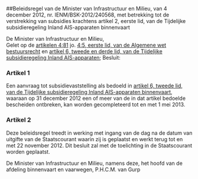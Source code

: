 <meta http-equiv='Content-Type' content='text/html; charset=utf-8' />

##Beleidsregel van de Minister van Infrastructuur en Milieu, van 4 december 2012, nr. IENM/BSK-2012/240568, met betrekking tot de verstrekking van subsidies krachtens artikel 2, eerste lid, van de Tijdelijke subsidieregeling Inland AIS-apparaten binnenvaart

De Minister van Infrastructuur en Milieu,  
Gelet op de [artikelen 4:81](../../../../../../../../../../../../wet/algemene/wet/bestuursrecht/BWBR0005537/README.md) jo. [4:5, eerste lid, van de Algemene wet bestuursrecht](../../../../../../../../../../../../wet/algemene/wet/bestuursrecht/BWBR0005537/README.md) en [artikel 6, tweede en derde lid, van de Tijdelijke subsidieregeling Inland AIS-apparaten](../../../../../../../../../../../../ministeriele-regeling/tijdelijke/subsidieregeling/inland/ais-apparaten/binnenvaart/BWBR0026730/README.md);
Besluit:    

### Artikel  1  

Een aanvraag tot subsidievaststelling als bedoeld in [artikel 6, tweede lid, van de Tijdelijke subsidieregeling Inland AIS-apparaten binnenvaart](../../../../../../../../../../../../ministeriele-regeling/tijdelijke/subsidieregeling/inland/ais-apparaten/binnenvaart/BWBR0026730/README.md), waaraan op 31 december 2012 een of meer van de in dat artikel bedoelde bescheiden ontbreken, kan worden gecompleteerd tot en met 1 mei 2013. 

### Artikel  2  

Deze beleidsregel treedt in werking met ingang van de dag na de datum van uitgifte van de Staatscourant waarin zij is geplaatst en werkt terug tot en met 22 november 2012. 
Dit besluit zal met de toelichting in de Staatscourant worden geplaatst.  

De 
Minister van Infrastructuur en Milieu, namens deze, 
het hoofd van de afdeling binnenvaart en vaarwegen, 
P.H.C.M. van Gurp     
